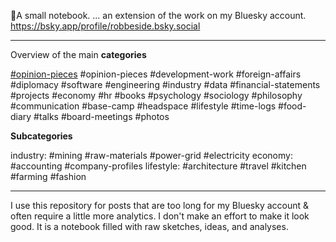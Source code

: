📘A small notebook. 
... an extension of the work on my Bluesky account. 
https://bsky.app/profile/robbeside.bsky.social

---
Overview of the main **categories** 

[#opinion-pieces](https://bsky.app/hashtag/opinion-pieces?author=robbeside.bsky.social)
#opinion-pieces #development-work #foreign-affairs #diplomacy #software #engineering #industry #data #financial-statements #projects #economy #hr #books #psychology #sociology #philosophy #communication #base-camp #headspace #lifestyle #time-logs #food-diary #talks #board-meetings #photos

**Subcategories**

industry: #mining #raw-materials #power-grid #electricity
economy: #accounting #company-profiles
lifestyle: #architecture #travel #kitchen #farming #fashion


---
I use this repository for posts that are too long for my Bluesky account & often require a little more analytics. 
I don't make an effort to make it look good. It is a notebook filled with raw sketches, ideas, and analyses. 




